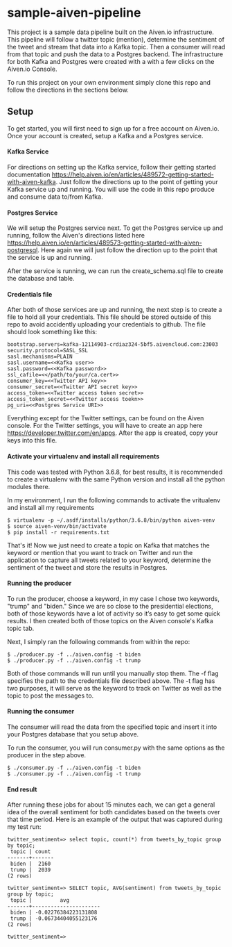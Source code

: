 # sample-aiven-pipeline

This project is a sample data pipeline built on the Aiven.io infrastructure. This pipeline will follow a twitter topic (mention), determine the sentiment of the tweet and stream that data into a Kafka topic.  Then a consumer will read from that topic and push the data to a Postgres backend.  The infrastructure for both Kafka and Postgres were created with a with a few clicks on the Aiven.io Console.  

To run this project on your own environment simply clone this repo and follow the directions in the sections below.

## Setup

To get started, you will first need to sign up for a free account on Aiven.io.  Once your account is created, setup a Kafka and a Postgres service.  

#### Kafka Service

For directions on setting up the Kafka service, follow their getting started documentation https://help.aiven.io/en/articles/489572-getting-started-with-aiven-kafka.  Just follow the directions up to the point of getting your Kafka service up and running.  You will use the code in this repo produce and consume data to/from Kafka.

#### Postgres Service

We will setup the Postgres service next.  To get the Postgres service up and running, follow the Aiven's directions listed here https://help.aiven.io/en/articles/489573-getting-started-with-aiven-postgresql.  Here again we will just follow the direction up to the point that the service is up and running.  

After the service is running, we can run the create_schema.sql file to create the database and table.

#### Credentials file

After both of those services are up and running, the next step is to create a file to hold all your credentials.  This file should be stored outside of this repo to avoid accidently uploading your credentials to github.  The file should look something like this:

```
bootstrap.servers=kafka-12114903-crdiaz324-5bf5.aivencloud.com:23003
security.protocol=SASL_SSL
sasl.mechanisms=PLAIN
sasl.username=<<Kafka user>>
sasl.password=<<Kafka password>>
ssl_cafile=<</path/to/your/ca.cert>>
consumer_key=<<Twitter API key>>
consumer_secret=<<Twitter API secret key>>
access_token=<<Twitter access token secret>>
access_token_secret=<<Twitter access toekn>>
pg_uri=<<Postgres Service URI>>
```

Everything except for the Twitter settings, can be found on the Aiven console.  For the Twitter settings, you will have to create an app here  https://developer.twitter.com/en/apps. After the app is created, copy your keys into this file.  

#### Activate your virtualenv and install all requirements

This code was tested with Python 3.6.8, for best results, it is recommended to create a virtualenv with the same Python version and install all the python modules there.  

In my environment, I run the following commands to activate the vritualenv and install all my requirements

```
$ virtualenv -p ~/.asdf/installs/python/3.6.8/bin/python aiven-venv
$ source aiven-venv/bin/activate
$ pip install -r requirements.txt
```

That's it!  Now we just need to create a topic on Kafka that matches the keyword or mention that you want to track on Twitter and run the application to capture all tweets related to your keyword, determine the sentiment of the tweet and store the results in Postgres.


#### Running the producer

To run the producer, choose a keyword, in my case I chose two keywords, "trump" and "biden."  Since we are so close to the presidential elections, both of those keywords have a lot of activity so it’s easy to get some quick results.  I then created both of those topics on the Aiven console's Kafka topic tab.  

Next, I simply ran the following commands from within the repo:

```
$ ./producer.py -f ../aiven.config -t biden
$ ./producer.py -f ../aiven.config -t trump
```

Both of those commands will run until you manually stop them.  The -f flag specifies the path to the credentials file described above.  The -t flag has two purposes, it will serve as the keyword to track on Twitter as well as the topic to post the messages to.  

#### Running the consumer

The consumer will read the data from the specified topic and insert it into your Postgres database that you setup above.  

To run the consumer, you will run consumer.py with the same options as the producer in the step above.

```
$ ./consumer.py -f ../aiven.config -t biden
$ ./consumer.py -f ../aiven.config -t trump
```

#### End result

After running these jobs for about 15 minutes each, we can get a general idea of the overall sentiment for both candidates based on the tweets over that time period.  Here is an example of the output that was captured during my test run:

```
twitter_sentiment=> select topic, count(*) from tweets_by_topic group by topic;
 topic | count
-------+-------
 biden |  2160
 trump |  2039
(2 rows)

twitter_sentiment=> SELECT topic, AVG(sentiment) from tweets_by_topic group by topic;
 topic |         avg
-------+----------------------
 biden | -0.02276384223131808
 trump | -0.06734404055123176
(2 rows)

twitter_sentiment=>
```

